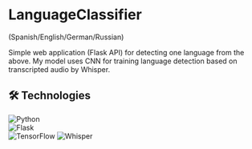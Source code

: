 # LanguageClassifier 
(Spanish/English/German/Russian)

Simple web application (Flask API) for detecting one language from the above. My model uses CNN for training language detection based on transcripted audio by Whisper. 

## 🛠️ Technologies

![Python](https://img.shields.io/badge/Python-3.10-blue?logo=python)  
![Flask](https://img.shields.io/badge/Flask-2.3-black?logo=flask)  
![TensorFlow](https://img.shields.io/badge/TensorFlow-2.16.1-FF6F00?logo=tensorflow)
![Whisper](https://img.shields.io/badge/Whisper-Base--Model-4B8BBE?logo=OpenAI&logoColor=white)

